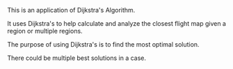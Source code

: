 This is an application of Dijkstra's Algorithm.

It uses Dijkstra's to help calculate and analyze the closest flight map given a region or multiple regions.

The purpose of using Dijkstra's is to find the most optimal solution.

There could be multiple best solutions in a case.
